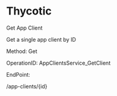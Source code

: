 #     Thycotic


Get App Client

Get a single app client by ID

Method: Get

OperationID: AppClientsService_GetClient

EndPoint:

/app-clients/{id}
